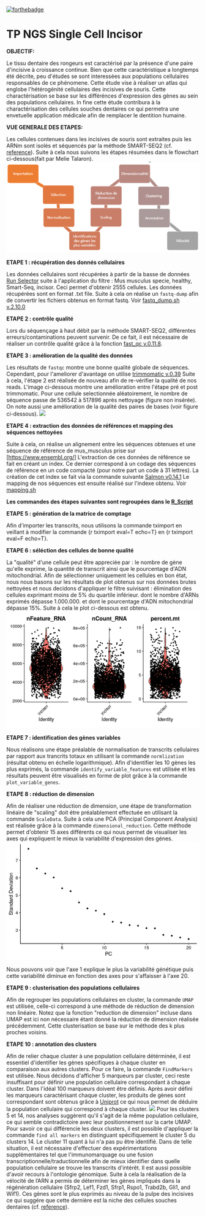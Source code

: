 [![forthebadge](http://forthebadge.com/images/badges/built-with-love.svg)](http://forthebadge.com)  

TP NGS Single Cell Incisor 
==========================

**OBJECTIF:**


Le tissu dentaire des rongeurs est caractérisé par la présence d'une paire d'incisive à croissance continue. Bien que cette caractéristique a longtemps été décrite, peu d'études se sont interessées aux populations cellulaires responsables de ce phénomene. Cette étude vise à réaliser un atlas qui englobe l'hétérogénité cellulaires des incisives de souris. Cette charactérisation se base sur les différénces d'expression des gènes au sein des populations cellulaires. In fine cette étude contribura à la charactérisation des cellules souches dentaires ce qui permetra une envetuelle application médicale afin de remplacer le dentition humaine. 

**VUE GENERALE DES ETAPES:**

Les cellules contenues dans les incisives de souris sont extraites puis les ARNm sont isolés et séquencés par la méthode SMART-SEQ2 (cf. [reference](https://www.nature.com/articles/s41467-020-18512-7#citeas)). Suite à cela nous suivons les étapes résumées dans le flowchart ci-dessous(fait par Melie Talaron). 
![](https://github.com/SarahZ06/Single_Cell_SZ/blob/master/Images/Work%20flow.png)


**ETAPE 1 : récupération des donnés cellulaires**

Les données cellulaires sont récupérées  à partir de la basse de données   [Run Selector](https://www.ncbi.nlm.nih.gov/Traces/study/?acc=PRJNA609340&f=organism_s%3An%3Amus%2520musculus%3Bphenotype_sam_ss%3An%3Ahealthy%3Bplatform_sam_s%3An%3Asmart-seq2%3Bsource_name_sam_ss%3An%3Aincisor%3Ac&o=acc_s%3Aa) suite à l'application du filtre : Mus musculus specie, healthy, Smart-Seq, incisor. Ceci permet d'obtenir 2555 cellules. Les données récupérées sont en format .txt file. 
Suite à cela on réalise un `fastq-dump` afin de convertir les fichiers obtenus en format fastq. Voir [fastq_dump.sh v.2.10.0](fastq_dump.sh)

**ETAPE 2 : contrôle qualité**

Lors du séquençage à haut débit par la méthode SMART-SEQ2, différentes erreurs/contaminations peuvent survenir. De ce fait, il est nécessaire de réaliser un contrôle qualité grâce à la fonction [fast_qc v.0.11.8](Test_qualite.sh). 

**ETAPE 3 : amélioration de la qualité des données**

Les résultats de `fastqc` montre une bonne qualité globale de séquences. Cependant, pour l'ameliorer d'avantage on utilise [trimmomatic v.0.39](trimmomatic.sh)
Suite à cela, l'étape 2 est réalisée de nouveau afin de re-vérifier la qualité de nos reads. L'image ci-dessous montre une amélioration entre l'étape pré et post trimmomatic.
Pour une cellule selectionnée aléatoirement, le nombre de séquence passe de 536542 à 517896 après nettoyage (figure non insérée). On note aussi une amélioration de la qualité des paires de bases (voir figure ci-dessous). 
![](https://github.com/SarahZ06/Single_Cell_SZ/blob/master/Images/Avant_Apr%C3%A8s_nettoyage.png)



**ETAPE 4 : extraction des données de références et mapping des séquences nettoyées**

Suite à cela, on réalise un alignement entre les séquences obtenues et une séquence de référence de mus_musculus prise sur [https://www.ensembl.org/] 
L'extraction de ces données de référence se fait en créant un index. Ce dernier correspond à un codage des séquences de référence en un code compacté (pour notre part un code à 31 lettres). La création de cet index se fait via la commande suivante [Salmon v0.14.1](alignement.sh)
Le mapping de nos séquences  est ensuite réalisé sur l'indexe obtenu. Voir [mapping.sh](salmon_mapping.sh)

**Les commandes des étapes suivantes sont regroupées dans le [R_Script](R_script.Rmd)**

**ETAPE 5 : génération de la matrice de comptage**

Afin d'importer les transcrits, nous utilisons la commande tximport en veillant à modifier la commande {r tximport eval=T echo=T} en {r tximport eval=F echo=T}. 

**ETAPE 6 : séléction des cellules de bonne qualité**

La "qualité" d'une cellule peut être appreciée par : le nombre de gène qu'elle exprime, la quantité de transcrit ainsi que le pourcentage d'ADN mitochondrial. Afin de sélectionner uniquement les cellules en bon état, nous nous basons sur les résultats de plot obtenus sur nos données brutes nettoyées et nous decidons d'appliquer le filtre suivisant : élimination des  cellules exprimant moins de 5% du quartile inférieur. dont le nombre d'ARNs exprimés dépasse 1.000.000. et dont le pourcentage d'ADN mitochondrial dépasse 15%. Suite à cela le plot ci-dessous est obtenu. 
![](https://github.com/SarahZ06/Single_Cell_SZ/blob/master/Images/CELLULES%20APRES%20FILTRES.png)

**ETAPE 7 : identification des gènes variables**

Nous réalisons une étape préalable de normalisation de  transcrits cellulaires par rapport aux trancrits totaux en utilisant la commande `normlization` (résultat obtenu en échelle logarithmique). Afin d'identifier les 10 gènes les plus exprimés, la commande `identify_variable_features` est utilisée et les résultats peuvent être visualisés en forme de plot grâce à la commande `plot_variable_genes`. 

**ETAPE 8 : réduction de dimension**

Afin de réaliser une réduction de dimension, une étape de transformation linéaire de "scaling" doit étre préalablement effectuée en utilisant la commande `ScaleData`.  Suite à cela une PCA  (Principal Component Analysis) est réalisée grâce à la commande `dimensional_reduction`. Cette méthode permet d'obtenir 15 axes différents ce qui nous permet de visualiser les axes qui expliquent le mieux la variabilité d'expression des génes. 
![](https://github.com/SarahZ06/Single_Cell_SZ/blob/master/Images/Axe%20les%20plus%20differents.png)

Nous pouvons voir que l'axe 1 explique le plus la variabilité génétique puis cette variabilité diminue en fonction des axes pour s'affaisser à l'axe 20.

**ETAPE 9 : clusterisation des populations cellulaires**

Afin de regrouper les populations cellulaires en cluster, la commande `UMAP` est utilisée, celle-ci correspond à une méthode de réduction de dimension non linéaire. Notez que la fonction "reduction de dimension" incluse dans UMAP est ici non nécessaire étant donné la réduction de dimension réalisée précédemment. 
Cette clusterisation se base sur le méthode des k plus proches voisins. 

**ETAPE 10 : annotation des clusters**

Afin de relier chaque cluster à une population cellulaire détérminée, il est essentiel d'identifier les gènes spécifiques à chaque cluster en comparaison aux autres clusters. Pour ce faire, la commande `FindMarkers` est utilisée. Nous décidons d'afficher 5 marqueurs par cluster, ceci reste insuffisant pour définir une population cellulaire correspondant à chaque cluster. Dans l'idéal 100 marqueurs doivent être définis. Après avoir défini les marqueurs caractérisant chaque cluster, les produits de gènes sont correspondant sont obtenus  grâce à [Uniprot](Uniprot.org) ce qui nous permet de déduire la population cellulaire qui correspond à chaque cluster. 
![](https://github.com/SarahZ06/Single_Cell_SZ/blob/master/Images/Clusters%20annot%C3%A9s.png)
Pour les clusters 5 et 14, nos analyses suggèrent qu'il s'agit de la même population cellulaire, ce qui semble contradictoire avec leur positionnement sur la carte UMAP. Pour savoir ce qui différencie les deux clusters, il est possible d'appliquer la commande `find all markers` en distinguant spécifiquement le cluster 5 du clusters 14. 
Le cluster 11 quant à lui n'a pas pu être identifié. Dans de telle situation, il est nécessaire d'effectuer des expérimentations supplémentaires tel que l'immunomarquage ou une fusion transcriptionnelle/traductionnelle afin de mieux identifier dans quelle population cellulaire se trouve les transcrits d'intérêt. Il est aussi possible d'avoir recours à l'ontologie génomique. 
Suite à cela la réalisation de la vélocité de l’ARN a permis de déterminer les gènes impliqués dans la régénération cellulaire (Sfrp2, Lef1, Fzd1, Sfrp1, Rspo1, Trabd2b, Gli1, and Wif1). Ces gènes sont le plus exprimés au niveau de la pulpe des incisives ce qui suggére que cette dernière est la niche des cellules souches dentaires (cf. [reference](https://www.nature.com/articles/s41467-020-18512-7#citeas)). 





